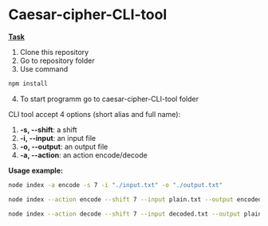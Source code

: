 # Caesar-cipher-CLI-tool

**[Task](https://github.com/rolling-scopes-school/nodejs-course-template/blob/master/TASKS.md#task-1-caesar-cipher-cli-tool)**

1. Clone this repository
2. Go to repository folder
3. Use command
```bash
npm install
```
4. To start programm go to caesar-cipher-CLI-tool folder

CLI tool accept 4 options (short alias and full name):

1.  **-s, --shift**: a shift
2.  **-i, --input**: an input file
3.  **-o, --output**: an output file
4.  **-a, --action**: an action encode/decode

**Usage example:**

```bash
node index -a encode -s 7 -i "./input.txt" -o "./output.txt"
```

```bash
node index --action encode --shift 7 --input plain.txt --output encoded.txt
```

```bash
node index --action decode --shift 7 --input decoded.txt --output plain.txt
```
